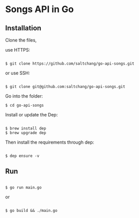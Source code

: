 # Songs API in Go

## Installation

Clone the files,

use HTTPS:

```shell

$ git clone https://github.com/saltchang/go-api-songs.git
```

or use SSH:

```shell

$ git clone git@github.com:saltchang/go-api-songs.git
```

Go into the folder:

```shell
$ cd go-api-songs
```

Install or update the Dep:

```shell

$ brew install dep
$ brew upgrade dep
```

Then install the requirements through dep:

```shell

$ dep ensure -v
```

## Run

```shell

$ go run main.go
```

or

```shell

$ go build && ./main.go
```

